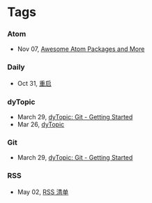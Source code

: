 Tags
===

### Atom

- Nov 07, [Awesome Atom Packages and More](#!/blog/2015/awesome-atom-packages-and-more)

### Daily

- Oct 31, [重启](#!/blog/2015/restart)

### dyTopic

- March 29, [dyTopic: Git - Getting Started](#!/blog/2015/git-getting-started-for-dy)
- Mar 26, [dyTopic](#!/blog/2015/dy-topic)

### Git

- March 29, [dyTopic: Git - Getting Started](#!/blog/2015/git-getting-started-for-dy)

### RSS

- May 02, [RSS 清单](#!/blog/2015/my-rss-subscriptions)
